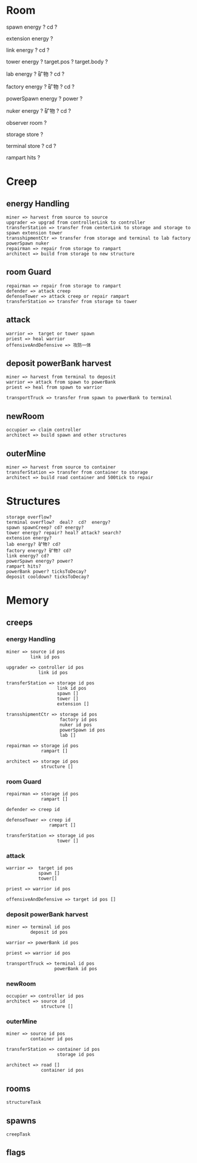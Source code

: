 # Room
spawn energy ? cd ?

extension energy ?

link  energy ? cd ?

tower energy ? target.pos ? target.body ?

lab energy ? 矿物 ? cd ?

factory energy ? 矿物 ? cd ?

powerSpawn energy ? power ?

nuker energy ? 矿物 ? cd ?

observer room ?

storage store ?

terminal store ? cd ?

rampart hits ?

# Creep

## energy Handling

    miner => harvest from source to source
    upgrader => upgrad from controllerLink to controller
    transferStation => transfer from centerLink to storage and storage to spawn extension tower
    transshipmentCtr => transfer from storage and terminal to lab factory powerSpawn nuker
    repairman => repair from storage to rampart
    architect => build from storage to new structure

## room Guard

    repairman => repair from storage to rampart
    defender => attack creep
    defenseTower => attack creep or repair rampart
    transferStation => transfer from storage to tower

## attack

    warrior =>  target or tower spawn 
    priest => heal warrior
    offensiveAndDefensive => 攻防一体

## deposit powerBank harvest

    miner => harvest from terminal to deposit
    warrior => attack from spawn to powerBank
    priest => heal from spawn to warrior

    transportTruck => transfer from spawn to powerBank to terminal

## newRoom

    occupier => claim controller
    architect => build spawn and other structures

## outerMine

    miner => harvest from source to container
    transferStation => transfer from container to storage
    architect => build road container and 500tick to repair

# Structures

    storage overflow? 
    terminal overflow?  deal?  cd?  energy?
    spawn spawnCreep? cd? energy?
    tower energy? repair? heal? attack? search?
    extension energy?
    lab energy? 矿物? cd?
    factory energy? 矿物? cd?
    link energy? cd?
    powerSpawn energy? power? 
    rampart hits?
    powerBank power? ticksToDecay?
    deposit cooldown? ticksToDecay?

# Memory

## creeps

### energy Handling

    miner => source id pos
             link id pos

    upgrader => controller id pos
                link id pos

    transferStation => storage id pos
                       link id pos
                       spawn []
                       tower []
                       extension [] 

    transshipmentCtr => storage id pos
                        factory id pos
                        nuker id pos
                        powerSpawn id pos
                        lab []

    repairman => storage id pos
                 rampart []

    architect => storage id pos
                 structure []

### room Guard

    repairman => storage id pos
                 rampart []

    defender => creep id

    defenseTower => creep id 
                    rampart []

    transferStation => storage id pos
                       tower []

### attack

    warrior =>  target id pos
                spawn []
                tower[]

    priest => warrior id pos

    offensiveAndDefensive => target id pos []

### deposit powerBank harvest

    miner => terminal id pos
             deposit id pos

    warrior => powerBank id pos

    priest => warrior id pos

    transportTruck => terminal id pos
                      powerBank id pos

### newRoom

    occupier => controller id pos
    architect => source id 
                 structure []

### outerMine

    miner => source id pos
             container id pos

    transferStation => container id pos
                       storage id pos

    architect => road []
                 container id pos

## rooms

    structureTask

## spawns

    creepTask

## flags

